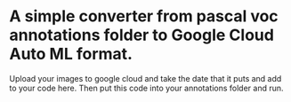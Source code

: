 # A simple converter from pascal voc annotations folder to Google Cloud Auto ML format.

Upload your images to google cloud and take the date that it puts and add to your code here.
Then put this code into your annotations folder and run.

